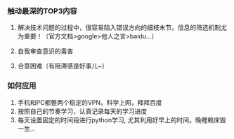 
### 触动最深的TOP3内容
1. 解决技术问题的过程中，很容易陷入错误方向的细枝末节。信息的筛选机制尤为重要！（官方文档>google>他人之言>baidu...）  

2. 自我审查意识的毒害
3. 合意困难（有阻滞感是好事儿~）


### 如何应用

1. 手机和PC都整两个稳定的VPN，科学上网，拜拜百度
2. 按照自己的节奏学习，认真记录每天的学习进度
3. 每天设置固定的时间段进行python学习, 尤其利用好早上的时间。晚睡赖床毁一生...













